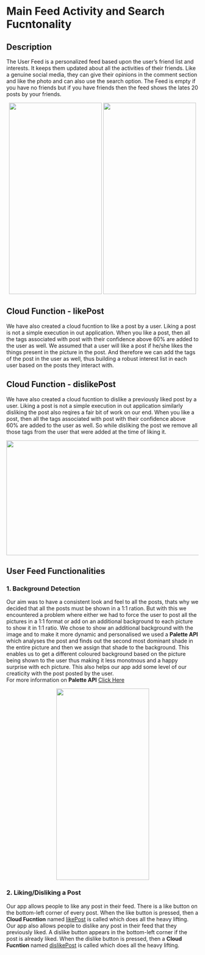 # Main Feed Activity and Search Fucntonality

## Description
The User Feed is a personalized feed based upon the user’s friend list and interests. It keeps them updated about all the activities of their friends. Like a genuine social media, they can give their opinions in the comment section and like the photo and can also use the search option. 
The Feed is empty if you have no friends but if you have friends then the feed shows the lates 20 posts by your friends. 

<p align="center">
<img width="243" height="500" src="https://user-images.githubusercontent.com/53811147/122676535-27862a80-d1fc-11eb-867b-e88b880ad73b.png"> 
<img width="243" height="500" src="https://user-images.githubusercontent.com/53811147/122676414-a0d14d80-d1fb-11eb-994b-32ec8f25d1c0.png"> 
</p>

## Cloud Function - likePost
We have also created a cloud fucntion to like a post by a user. Liking a post is not a simple execution in out application. When you like a post, then all the tags associated with post with their confidence above 60% are added to the user as well. We assumed that a user will like a post if he/she likes the things present in the picture in the post. And therefore we can add the tags of the post in the user as well, thus building a robust interest list in each user based on the posts they interact with. 


## Cloud Function - dislikePost
We have also created a cloud fucntion to dislike a previously liked post by a user. Liking a post is not a simple execution in out application similarly disliking the post also reqires a fair bit of work on our end. When you like a post, then all the tags associated with post with their confidence above 60% are added to the user as well. So while disliking the post we remove all those tags from the user that were added at the time of liking it. 

<p align="center">
  <img width="600" height="300" src="https://user-images.githubusercontent.com/53811147/122671989-e6375000-d1e6-11eb-8a79-3001234c0f32.PNG" >
</p>

## User Feed Functionalities
### 1. Background Detection
Our aim was to have a consistent look and feel to all the posts, thats why we decided that all the posts must be shown in a 1:1 ration. But with this we encountered a problem where either we had to force the user to post all the pictures in a 1:1 format or add on an additional background to each picture to show it in 1:1 ratio. We chose to show an additional background with the image and to make it more dynamic and personalised we used a **Palette API** which analyses the post and finds out the second most dominant shade in the entire picture and then we assign that shade to the background. This enables us to get a different coloured background based on the picture being shown to the user thus making it less monotnous and a happy surprise with ech picture. This also helps our app add some level of our creaticity with the post posted by the user. <br>
For more information on **Palette API** [Click Here](https://developer.android.com/jetpack/androidx/releases/palette)

<p align="center">
<img width="243" height="500" src="https://user-images.githubusercontent.com/53811147/122726148-5c918c00-d293-11eb-8fef-c2acc62f16cf.gif"> 
</p>

### 2. Liking/Disliking a Post
Our app allows people to like any post in their feed. There is a like button on the bottom-left corner of every post. When the like button is pressed, then a **Cloud Fucntion** named [likePost](https://github.com/NamanAgarwal18/Project_AndroidProject/blob/main/MAINFEED.md#cloud-function---likepost) is called which does all the heavy lifting. <br>
Our app also allows people to dislike any post in their feed that they previously liked. A dislike button appears in the bottom-left corner if the post is already liked. When the dislike button is pressed, then a **Cloud Fucntion** named [dislikePost](https://github.com/NamanAgarwal18/Project_AndroidProject/blob/main/MAINFEED.md#cloud-function---likepost) is called which does all the heavy lifting.
